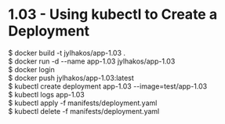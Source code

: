 # 1.03 - Using kubectl to Create a Deployment

$ docker build -t jylhakos/app-1.03 .  
$ docker run -d --name app-1.03 jylhakos/app-1.03  
$ docker login  
$ docker push jylhakos/app-1.03:latest  
$ kubectl create deployment app-1.03 --image=test/app-1.03  
$ kubectl logs app-1.03  
$ kubectl apply -f manifests/deployment.yaml  
$ kubectl delete -f manifests/deployment.yaml  